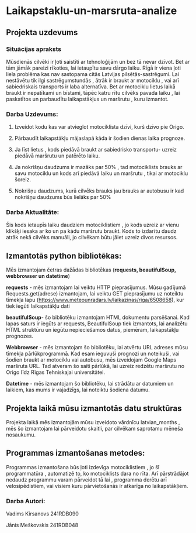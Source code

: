 # Laikapstaklu-un-marsruta-analize
## Projekta uzdevums

### Situācijas apraksts

Mūsdienās cilvēki ir ļoti saistīti ar tehnoloģijām un bez tā nevar dzīvot. Bet ar tām jāmāk pareizi rīkoties, lai ietaupītu savu dārgo laiku. Rīgā ir viena ļoti liela problēma kas nav sastopama citās Latvijas pilsētās-sastrēgumi. Lai nestāvētu tik ilgi sastrēgumstundās , ātrāk ir braukt ar motociklu , vai arī sabiedriskais transports ir laba alternatīva. Bet ar motociklu lietus laikā braukt ir nepatīkami un bīstami, tāpēc katru rītu cilvēks pavada laiku , lai paskatītos un parbaudītu laikapstākļus un maršrutu , kuru izmantot.

### Darba Uzdevums:

1. Izveidot kodu kas var atvieglot motociklista dzīvi, kurš dzīvo pie Origo.

2. Pārbaudīt laikapstākļu mājaslapā kāda ir šodien dienas laika prognoze.

3. Ja līst lietus , kods piedāvā braukt ar sabiedrisko transportu- uzreiz piedāvā maršrutu un patērēto laiku.

4. Ja nokrišņu daudzums ir mazāks par 50% , tad motociklists brauks ar savu motociklu un kods arī piedāvā laiku un maršrutu , tikai ar motociklu šoreiz.

5. Nokrišņu daudzums, kurā cilvēks brauks jau brauks ar autobusu ir kad nokrišņu daudzums būs lielāks par 50%

### Darba Aktualitāte:
Šis kods ietaupīs laiku daudziem motociklistiem , jo kods uzreiz ar vienu klikšķi iesaka ar ko un pa kādu maršrutu braukt. Kods to izdarītu daudz atrāk nekā cilvēks manuāli, jo cilvēkam būtu jāiet uzreiz divos resursos.

## Izmantotās python bibliotēkas:
Mēs izmantojam četras dažādas bibliotēkas (**requests, beautifulSoup, webbrowser un datetime**)

**requests** - mēs izmantojam lai veiktu HTTP pieprasījumus. Mūsu gadījumā Requests.get(adrese) izmantojam, lai veiktu GET pieprasījumu uz noteiktu tīmekļa lapu (https://www.meteounradars.lv/laikazinas/riga/6508658), kur tiek iegūti laikapstākļu dati

**beautifulSoup**- šo bibliotēku izmantojam HTML dokumentu parsēšanai. Kad lapas saturs ir iegūts ar requests, BeautifulSoup tiek izmantots, lai analizētu HTML struktūru un iegūtu nepieciešamos datus, piemēram, laikapstākļu prognozes.

**Webbrowser** - mēs izmantojam šo bibliotēku, lai atvērtu URL adreses mūsu tīmekļa pārlūkprogrammā. Kad esam ieguvuši prognozi un noteikuši, vai šodien braukt ar motociklu vai autobusu, mēs izveidojam Google Maps maršruta URL. Tad atveram šo saiti pārlūkā, lai uzreiz redzētu maršrutu no Origo līdz Rīgas Tehniskajai universitātei.

**Datetime** - mēs izmantojam šo bibliotēku, lai strādātu ar datumiem un laikiem, kas mums ir vajadzīgs, lai noteiktu šodiena datumu.

## Projekta laikā mūsu izmantotās datu struktūras
Projekta laikā mēs izmantojām mūsu izveidoto vārdnīcu latvian_months , mēs šo izmantojam lai pārveidotu skaitli, par cilvēkam saprotamu mēneša nosaukumu.

## Programmas izmantošanas metodes:
Programmas izmantošana būs ļoti izdevīga motociklistiem , jo šī programmatūra , automatizē to, ko motociklists dara no rīta. Arī pārstrādājot nedaudz programmu varam pārveidot tā lai , programma derētu arī velosipēdistiem, vai visiem kuru pārvietošanās ir atkarīga no laikapstākļiem.

### Darba Autori:
Vadims Kirsanovs 241RDB090

Jānis Meškovskis 241RDB048
